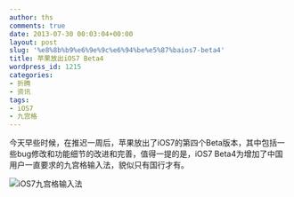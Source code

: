 ```yaml
---
author: ths
comments: true
date: 2013-07-30 00:03:04+00:00
layout: post
slug: '%e8%8b%b9%e6%9e%9c%e6%94%be%e5%87%baios7-beta4'
title: 苹果放出iOS7 Beta4
wordpress_id: 1215
categories:
- 折腾
- 资讯
tags:
- iOS7
- 九宫格
---
```


今天早些时候，在推迟一周后，苹果放出了iOS7的第四个Beta版本，其中包括一些bug修改和功能细节的改进和完善，值得一提的是，iOS7 Beta4为增加了中国用户一直要求的九宫格输入法，貌似只有国行才有。





![iOS7九宫格输入法](http://img01.taobaocdn.com/imgextra/i1/63715616/T21knlXg4bXXXXXXXX_!!63715616.jpg)



